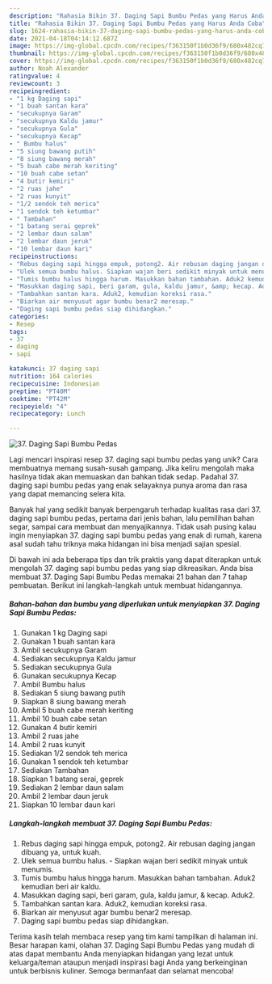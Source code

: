 ```yaml
---
description: "Rahasia Bikin 37. Daging Sapi Bumbu Pedas yang Harus Anda Coba"
title: "Rahasia Bikin 37. Daging Sapi Bumbu Pedas yang Harus Anda Coba"
slug: 1624-rahasia-bikin-37-daging-sapi-bumbu-pedas-yang-harus-anda-coba
date: 2021-04-18T04:14:12.687Z
image: https://img-global.cpcdn.com/recipes/f363150f1b0d36f9/680x482cq70/37-daging-sapi-bumbu-pedas-foto-resep-utama.jpg
thumbnail: https://img-global.cpcdn.com/recipes/f363150f1b0d36f9/680x482cq70/37-daging-sapi-bumbu-pedas-foto-resep-utama.jpg
cover: https://img-global.cpcdn.com/recipes/f363150f1b0d36f9/680x482cq70/37-daging-sapi-bumbu-pedas-foto-resep-utama.jpg
author: Noah Alexander
ratingvalue: 4
reviewcount: 3
recipeingredient:
- "1 kg Daging sapi"
- "1 buah santan kara"
- "secukupnya Garam"
- "secukupnya Kaldu jamur"
- "secukupnya Gula"
- "secukupnya Kecap"
- " Bumbu halus"
- "5 siung bawang putih"
- "8 siung bawang merah"
- "5 buah cabe merah keriting"
- "10 buah cabe setan"
- "4 butir kemiri"
- "2 ruas jahe"
- "2 ruas kunyit"
- "1/2 sendok teh merica"
- "1 sendok teh ketumbar"
- " Tambahan"
- "1 batang serai geprek"
- "2 lembar daun salam"
- "2 lembar daun jeruk"
- "10 lembar daun kari"
recipeinstructions:
- "Rebus daging sapi hingga empuk, potong2. Air rebusan daging jangan dibuang ya, untuk kuah."
- "Ulek semua bumbu halus. Siapkan wajan beri sedikit minyak untuk menumis."
- "Tumis bumbu halus hingga harum. Masukkan bahan tambahan. Aduk2 kemudian beri air kaldu."
- "Masukkan daging sapi, beri garam, gula, kaldu jamur, &amp; kecap. Aduk2."
- "Tambahkan santan kara. Aduk2, kemudian koreksi rasa."
- "Biarkan air menyusut agar bumbu benar2 meresap."
- "Daging sapi bumbu pedas siap dihidangkan."
categories:
- Resep
tags:
- 37
- daging
- sapi

katakunci: 37 daging sapi 
nutrition: 164 calories
recipecuisine: Indonesian
preptime: "PT40M"
cooktime: "PT42M"
recipeyield: "4"
recipecategory: Lunch

---
```



![37. Daging Sapi Bumbu Pedas](https://img-global.cpcdn.com/recipes/f363150f1b0d36f9/680x482cq70/37-daging-sapi-bumbu-pedas-foto-resep-utama.jpg)

Lagi mencari inspirasi resep 37. daging sapi bumbu pedas yang unik? Cara membuatnya memang susah-susah gampang. Jika keliru mengolah maka hasilnya tidak akan memuaskan dan bahkan tidak sedap. Padahal 37. daging sapi bumbu pedas yang enak selayaknya punya aroma dan rasa yang dapat memancing selera kita.

Banyak hal yang sedikit banyak berpengaruh terhadap kualitas rasa dari 37. daging sapi bumbu pedas, pertama dari jenis bahan, lalu pemilihan bahan segar, sampai cara membuat dan menyajikannya. Tidak usah pusing kalau ingin menyiapkan 37. daging sapi bumbu pedas yang enak di rumah, karena asal sudah tahu triknya maka hidangan ini bisa menjadi sajian spesial.




Di bawah ini ada beberapa tips dan trik praktis yang dapat diterapkan untuk mengolah 37. daging sapi bumbu pedas yang siap dikreasikan. Anda bisa membuat 37. Daging Sapi Bumbu Pedas memakai 21 bahan dan 7 tahap pembuatan. Berikut ini langkah-langkah untuk membuat hidangannya.

<!--inarticleads1-->

##### Bahan-bahan dan bumbu yang diperlukan untuk menyiapkan 37. Daging Sapi Bumbu Pedas:

1. Gunakan 1 kg Daging sapi
1. Gunakan 1 buah santan kara
1. Ambil secukupnya Garam
1. Sediakan secukupnya Kaldu jamur
1. Sediakan secukupnya Gula
1. Gunakan secukupnya Kecap
1. Ambil  Bumbu halus
1. Sediakan 5 siung bawang putih
1. Siapkan 8 siung bawang merah
1. Ambil 5 buah cabe merah keriting
1. Ambil 10 buah cabe setan
1. Gunakan 4 butir kemiri
1. Ambil 2 ruas jahe
1. Ambil 2 ruas kunyit
1. Sediakan 1/2 sendok teh merica
1. Gunakan 1 sendok teh ketumbar
1. Sediakan  Tambahan
1. Siapkan 1 batang serai, geprek
1. Sediakan 2 lembar daun salam
1. Ambil 2 lembar daun jeruk
1. Siapkan 10 lembar daun kari




<!--inarticleads2-->

##### Langkah-langkah membuat 37. Daging Sapi Bumbu Pedas:

1. Rebus daging sapi hingga empuk, potong2. Air rebusan daging jangan dibuang ya, untuk kuah.
1. Ulek semua bumbu halus. - Siapkan wajan beri sedikit minyak untuk menumis.
1. Tumis bumbu halus hingga harum. Masukkan bahan tambahan. Aduk2 kemudian beri air kaldu.
1. Masukkan daging sapi, beri garam, gula, kaldu jamur, &amp; kecap. Aduk2.
1. Tambahkan santan kara. Aduk2, kemudian koreksi rasa.
1. Biarkan air menyusut agar bumbu benar2 meresap.
1. Daging sapi bumbu pedas siap dihidangkan.




Terima kasih telah membaca resep yang tim kami tampilkan di halaman ini. Besar harapan kami, olahan 37. Daging Sapi Bumbu Pedas yang mudah di atas dapat membantu Anda menyiapkan hidangan yang lezat untuk keluarga/teman ataupun menjadi inspirasi bagi Anda yang berkeinginan untuk berbisnis kuliner. Semoga bermanfaat dan selamat mencoba!
